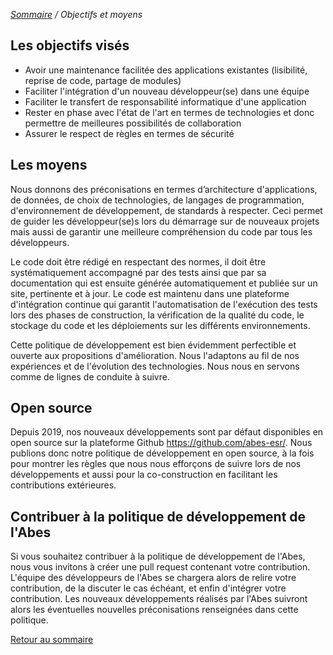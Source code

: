 <i>[Sommaire](/) / Objectifs et moyens</i>

## Les objectifs visés

* Avoir une maintenance facilitée des applications existantes (lisibilité, reprise de code, partage de modules)
* Faciliter l'intégration d'un nouveau développeur(se) dans une équipe
* Faciliter le transfert de responsabilité informatique d'une application
* Rester en phase avec l'état de l'art en termes de technologies et donc permettre de meilleures possibilités de collaboration
* Assurer le respect de règles en termes de sécurité

## Les moyens

Nous donnons des préconisations en termes d’architecture d'applications, de données, de choix de technologies, de langages de programmation, d'environnement de développement, de standards à respecter. Ceci permet de guider les développeur(se)s lors du démarrage sur de nouveaux projets mais aussi de garantir une meilleure compréhension du code par tous les développeurs.

Le code doit être rédigé en respectant des normes, il doit être systématiquement accompagné par des tests ainsi que par sa documentation qui est ensuite générée automatiquement et publiée sur un site, pertinente et à jour. Le code est maintenu dans une plateforme d'intégration continue qui garantit l'automatisation de l'exécution des tests lors des phases de construction, la vérification de la qualité du code, le stockage du code et les déploiements sur les différents environnements.

Cette politique de développement est bien évidemment perfectible et ouverte aux propositions d'amélioration. Nous l'adaptons au fil de nos expériences et de l'évolution des technologies. Nous nous en servons comme de lignes de conduite à suivre.

## Open source 

Depuis 2019, nos nouveaux développements sont par défaut disponibles en open source sur la plateforme Github https://github.com/abes-esr/. Nous publions donc notre politique de développement en open source, à la fois pour montrer les règles que nous nous efforçons de suivre lors de nos développements et aussi pour la co-construction en facilitant les contributions extérieures.

## Contribuer à la politique de développement de l'Abes

Si vous souhaitez contribuer à la politique de développement de l'Abes, nous vous invitons à créer une pull request contenant votre contribution. L'équipe des développeurs de l'Abes se chargera alors de relire votre contribution, de la discuter le cas échéant, et enfin d'intégrer votre contribution. Les nouveaux développements réalisés par l'Abes suivront alors les éventuelles nouvelles préconisations renseignées dans cette politique.


[Retour au sommaire](/)
